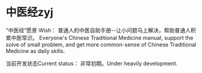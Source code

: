 中医经zyj
===

“中医经”愿景 Wish：
普通人的中医自助手册--让小问题马上解决，帮助普通人积累中医常识。
Everyone's Chinese Traditional Medicine manual, support the solve of small problem, 
and get more common-sense of Chinese Traditional Medicine as daily skills.

当前开发状态Current status：
非常初期。Under heavily development.
